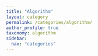 ```yaml
---
title: "Algorithm"
layout: category
permalink: /categories/algorithm/
author_profile: true
taxonomy: algorithm
sidebar:
  nav: "categories"
---
```

